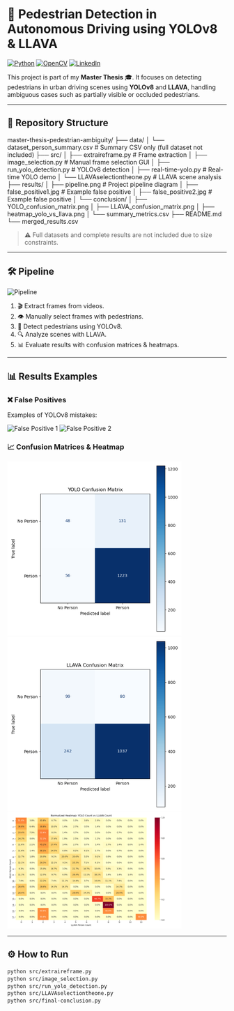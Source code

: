 # 🚶 Pedestrian Detection in Autonomous Driving using YOLOv8 & LLAVA

[![Python](https://img.shields.io/badge/Python-3.10-blue?logo=python)](https://www.python.org/)
[![OpenCV](https://img.shields.io/badge/OpenCV-4.8-blue?logo=opencv)](https://opencv.org/)
[![LinkedIn](https://img.shields.io/badge/LinkedIn-Profile-blue?logo=linkedin)](https://www.linkedin.com/in/serineben/)

This project is part of my **Master Thesis** 🎓. It focuses on detecting pedestrians in urban driving scenes using **YOLOv8** and **LLAVA**, handling ambiguous cases such as partially visible or occluded pedestrians.

---

## 📂 Repository Structure

master-thesis-pedestrian-ambiguity/
├── data/
│ └── dataset_person_summary.csv # Summary CSV only (full dataset not included)
├── src/
│ ├── extraireframe.py # Frame extraction
│ ├── image_selection.py # Manual frame selection GUI
│ ├── run_yolo_detection.py # YOLOv8 detection
│ ├── real-time-yolo.py # Real-time YOLO demo
│ └── LLAVAselectiontheone.py # LLAVA scene analysis
├── results/
│ ├── pipeline.png # Project pipeline diagram
│ ├── false_positive1.jpg # Example false positive
│ ├── false_positive2.jpg # Example false positive
│ └── conclusion/
│ ├── YOLO_confusion_matrix.png
│ ├── LLAVA_confusion_matrix.png
│ ├── heatmap_yolo_vs_llava.png
│ └── summary_metrics.csv
├── README.md
└── merged_results.csv


> ⚠️ Full datasets and complete results are not included due to size constraints.

---

## 🛠 Pipeline

<img src="results/pipeline.png" alt="Pipeline" width="600"/>

1. 🎬 Extract frames from videos.  
2. 👁️ Manually select frames with pedestrians.  
3. 🤖 Detect pedestrians using YOLOv8.  
4. 🔍 Analyze scenes with LLAVA.  
5. 📊 Evaluate results with confusion matrices & heatmaps.

---

## 📊 Results Examples

### ❌ False Positives

Examples of YOLOv8 mistakes:

<img src="results/false_positive1.jpg" alt="False Positive 1" width="400"/>
<img src="results/false_positive2.jpg" alt="False Positive 2" width="400"/>

### 📈 Confusion Matrices & Heatmap

<img src="results/conclusion/YOLO_confusion_matrix.png" alt="YOLO Confusion Matrix" width="400"/>
<img src="results/conclusion/LLAVA_confusion_matrix.png" alt="LLAVA Confusion Matrix" width="400"/>
<img src="results/conclusion/heatmap_yolo_vs_llava.png" alt="YOLO vs LLAVA Heatmap" width="400"/>

---

## ⚙ How to Run

```bash
python src/extraireframe.py
python src/image_selection.py
python src/run_yolo_detection.py
python src/LLAVAselectiontheone.py
python src/final-conclusion.py


